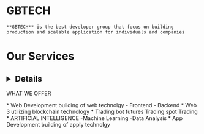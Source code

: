 # GBTECH 
    **GBTECH** is the best developer group that focus on building production and scalable application for individuals and companies

# Our Services
## <details>
<summary>WHAT WE OFFER</summary>
<p>
    * Web Development
        building of web technolgy 
        - Frontend
        - Backend
    * Web 3
        utilizing blockchain technology
    * Trading bot
        futures Trading spot Trading 
    * ARTIFICIAL INTELLIGENCE
        -Machine Learning
        -Data Analysis
    * App Development
        building of apply technolgy 
</p>
</details>
